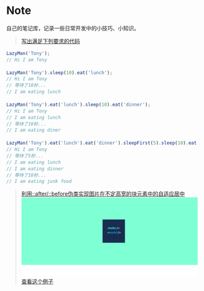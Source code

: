# Note
自己的笔记库，记录一些日常开发中的小技巧、小知识。
>[写出满足下列要求的代码](https://github.com/KevinShowli/blog/blob/master/articles/1.md)
```javascript
LazyMan('Tony');
// Hi I am Tony

LazyMan('Tony').sleep(10).eat('lunch');
// Hi I am Tony
// 等待了10秒...
// I am eating lunch

LazyMan('Tony').eat('lunch').sleep(10).eat('dinner');
// Hi I am Tony
// I am eating lunch
// 等待了10秒...
// I am eating diner

LazyMan('Tony').eat('lunch').eat('dinner').sleepFirst(5).sleep(10).eat('junk food');
// Hi I am Tony
// 等待了5秒...
// I am eating lunch
// I am eating dinner
// 等待了10秒...
// I am eating junk food
```
>[利用::after/::before伪类实现图片在不定高宽的块元素中的自适应居中](https://github.com/KevinShowli/blog/blob/master/articles/2.md)
![](https://github.com/KevinShowli/blog/blob/master/images/inline-block1.png)
[查看这个例子](https://github.com/KevinShowli/blog/blob/master/demos/inline-block.html)